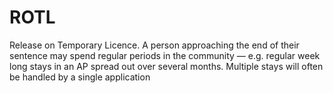 # ROTL

Release on Temporary Licence. A person approaching the end of their sentence may spend regular periods in the community — e.g. regular week long stays in an AP spread out over several months. Multiple stays will often be handled by a single application